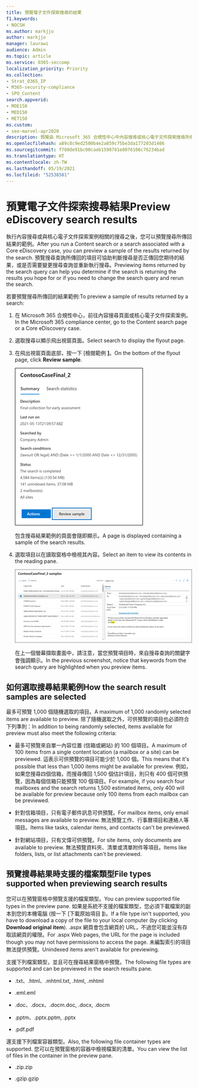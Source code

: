 ```yaml
---
title: 預覽電子文件探索搜尋的結果
f1.keywords:
- NOCSH
ms.author: markjjo
author: markjjo
manager: laurawi
audience: Admin
ms.topic: article
ms.service: O365-seccomp
localization_priority: Priority
ms.collection:
- Strat_O365_IP
- M365-security-compliance
- SPO_Content
search.appverid:
- MOE150
- MED150
- MET150
ms.custom:
- seo-marvel-apr2020
description: 預覽由 Microsoft 365 合規性中心中內容搜尋或核心電子文件探索搜尋所傳回的結果範例。
ms.openlocfilehash: a89c8c9ed2500b4e2a859c75be3da177203d1406
ms.sourcegitcommit: f780de91bc00caeb1598781e0076106c76234bad
ms.translationtype: HT
ms.contentlocale: zh-TW
ms.lasthandoff: 05/19/2021
ms.locfileid: "52538581"
---
```

# <a name="preview-ediscovery-search-results"></a><span data-ttu-id="80a0f-103">預覽電子文件探索搜尋結果</span><span class="sxs-lookup"><span data-stu-id="80a0f-103">Preview eDiscovery search results</span></span>

<span data-ttu-id="80a0f-104">執行內容搜尋或與核心電子文件探索案例相關的搜尋之後，您可以預覽搜尋所傳回結果的範例。</span><span class="sxs-lookup"><span data-stu-id="80a0f-104">After you run a Content search or a search associated with a Core eDiscovery case, you can preview a sample of the results returned by the search.</span></span> <span data-ttu-id="80a0f-105">預覽搜尋查詢所傳回的項目可協助判斷搜尋是否正傳回您期待的結果，或是否需要變更搜尋查詢並重新執行搜尋。</span><span class="sxs-lookup"><span data-stu-id="80a0f-105">Previewing items returned by the search query can help you determine if the search is returning the results you hope for or if you need to change the search query and rerun the search.</span></span>

<span data-ttu-id="80a0f-106">若要預覽搜尋所傳回的結果範例:</span><span class="sxs-lookup"><span data-stu-id="80a0f-106">To preview a sample of results returned by a search:</span></span>

1. <span data-ttu-id="80a0f-107">在 Microsoft 365 合規性中心，前往內容搜尋頁面或核心電子文件探索案例。</span><span class="sxs-lookup"><span data-stu-id="80a0f-107">In the Microsoft 365 compliance center, go to the Content search page or a Core eDiscovery case.</span></span>

2. <span data-ttu-id="80a0f-108">選取搜尋以顯示飛出視窗頁面。</span><span class="sxs-lookup"><span data-stu-id="80a0f-108">Select search to display the flyout page.</span></span>

3. <span data-ttu-id="80a0f-109">在飛出視窗頁面底部，按一下 [檢閱範例 **]**。</span><span class="sxs-lookup"><span data-stu-id="80a0f-109">On the bottom of the flyout page, click **Review sample**.</span></span>

   ![按一下飛出視窗頁面上的 [檢閱範例] 以預覽結果](../media/PreviewSearchResults1.png)

   <span data-ttu-id="80a0f-111">包含搜尋結果範例的頁面會隨即顯示。</span><span class="sxs-lookup"><span data-stu-id="80a0f-111">A page is displayed containing a sample of the search results.</span></span>

4. <span data-ttu-id="80a0f-112">選取項目以在讀取窗格中檢視其內容。</span><span class="sxs-lookup"><span data-stu-id="80a0f-112">Select an item to view its contents in the reading pane.</span></span>

   ![在讀取窗格中預覽項目](../media/PreviewSearchResults2.png)

   <span data-ttu-id="80a0f-114">在上一個螢幕擷取畫面中，請注意，當您預覽項目時，來自搜尋查詢的關鍵字會強調顯示。</span><span class="sxs-lookup"><span data-stu-id="80a0f-114">In the previous screenshot, notice that keywords from the search query are highlighted when you preview items.</span></span>

## <a name="how-the-search-result-samples-are-selected"></a><span data-ttu-id="80a0f-115">如何選取搜尋結果範例</span><span class="sxs-lookup"><span data-stu-id="80a0f-115">How the search result samples are selected</span></span>

<span data-ttu-id="80a0f-116">最多可預覽 1,000 個隨機選取的項目。</span><span class="sxs-lookup"><span data-stu-id="80a0f-116">A maximum of 1,000 randomly selected items are available to preview.</span></span> <span data-ttu-id="80a0f-117">除了隨機選取之外，可供預覽的項目也必須符合下列準則：</span><span class="sxs-lookup"><span data-stu-id="80a0f-117">In addition to being randomly selected, items available for preview must also meet the following criteria:</span></span>

- <span data-ttu-id="80a0f-118">最多可預覽來自單一內容位置 (信箱或網站) 的 100 個項目。</span><span class="sxs-lookup"><span data-stu-id="80a0f-118">A maximum of 100 items from a single content location (a mailbox or a site) can be previewed.</span></span> <span data-ttu-id="80a0f-119">這表示可供預覽的項目可能少於 1,000 個。</span><span class="sxs-lookup"><span data-stu-id="80a0f-119">This means that it's possible that less than 1,000 items might be available for preview.</span></span> <span data-ttu-id="80a0f-120">例如，如果您搜尋四個信箱，而搜尋傳回 1,500 個估計項目，則只有 400 個可供預覽，因為每個信箱只能預覽 100 個項目。</span><span class="sxs-lookup"><span data-stu-id="80a0f-120">For example, if you search four mailboxes and the search returns 1,500 estimated items, only 400 will be available for preview because only 100 items from each mailbox can be previewed.</span></span>

- <span data-ttu-id="80a0f-121">針對信箱項目，只有電子郵件訊息可供預覽。</span><span class="sxs-lookup"><span data-stu-id="80a0f-121">For mailbox items, only email messages are available to preview.</span></span> <span data-ttu-id="80a0f-122">無法預覽工作、行事曆項目和連絡人等項目。</span><span class="sxs-lookup"><span data-stu-id="80a0f-122">Items like tasks, calendar items, and contacts can't be previewed.</span></span>

- <span data-ttu-id="80a0f-123">針對網站項目，只有文偉可供預覽。</span><span class="sxs-lookup"><span data-stu-id="80a0f-123">For site items, only documents are available to preview.</span></span> <span data-ttu-id="80a0f-124">無法預覽資料夾、清單或清單附件等項目。</span><span class="sxs-lookup"><span data-stu-id="80a0f-124">Items like folders, lists, or list attachments can't be previewed.</span></span>

## <a name="file-types-supported-when-previewing-search-results"></a><span data-ttu-id="80a0f-125">預覽搜尋結果時支援的檔案類型</span><span class="sxs-lookup"><span data-stu-id="80a0f-125">File types supported when previewing search results</span></span>

<span data-ttu-id="80a0f-126">您可以在預覽窗格中預覽支援的檔案類型。</span><span class="sxs-lookup"><span data-stu-id="80a0f-126">You can preview supported file types in the preview pane.</span></span> <span data-ttu-id="80a0f-127">如果是系統不支援的檔案類型，您必須下載檔案的副本到您的本機電腦 (按一下 [下載原始項目 **]**)。</span><span class="sxs-lookup"><span data-stu-id="80a0f-127">If a file type isn't supported, you have to download a copy of the file to your local computer (by clicking **Download original item**).</span></span> <span data-ttu-id="80a0f-128">.aspx 網頁會包含網頁的 URL，不過您可能並沒有存取該網頁的權限。</span><span class="sxs-lookup"><span data-stu-id="80a0f-128">For .aspx Web pages, the URL for the page is included though you may not have permissions to access the page.</span></span> <span data-ttu-id="80a0f-129">未編製索引的項目無法提供預覽。</span><span class="sxs-lookup"><span data-stu-id="80a0f-129">Unindexed items aren't available for previewing.</span></span>

<span data-ttu-id="80a0f-130">支援下列檔案類型，並且可在搜尋結果窗格中預覽。</span><span class="sxs-lookup"><span data-stu-id="80a0f-130">The following file types are supported and can be previewed in the search results pane.</span></span>
  
- <span data-ttu-id="80a0f-131">.txt、.html、.mhtml</span><span class="sxs-lookup"><span data-stu-id="80a0f-131">.txt, .html, .mhtml</span></span>

- <span data-ttu-id="80a0f-132">.eml</span><span class="sxs-lookup"><span data-stu-id="80a0f-132">.eml</span></span>

- <span data-ttu-id="80a0f-133">.doc、.docx、.docm</span><span class="sxs-lookup"><span data-stu-id="80a0f-133">.doc, .docx, .docm</span></span>

- <span data-ttu-id="80a0f-134">.pptm、.pptx</span><span class="sxs-lookup"><span data-stu-id="80a0f-134">.pptm, .pptx</span></span>

- <span data-ttu-id="80a0f-135">.pdf</span><span class="sxs-lookup"><span data-stu-id="80a0f-135">.pdf</span></span>

<span data-ttu-id="80a0f-136">還支援下列檔案容器類型。</span><span class="sxs-lookup"><span data-stu-id="80a0f-136">Also, the following file container types are supported.</span></span> <span data-ttu-id="80a0f-137">您可以在預覽窗格的容器中檢視檔案的清單。</span><span class="sxs-lookup"><span data-stu-id="80a0f-137">You can view the list of files in the container in the preview pane.</span></span>
  
- <span data-ttu-id="80a0f-138">.zip</span><span class="sxs-lookup"><span data-stu-id="80a0f-138">.zip</span></span>

- <span data-ttu-id="80a0f-139">.gzip</span><span class="sxs-lookup"><span data-stu-id="80a0f-139">.gzip</span></span>